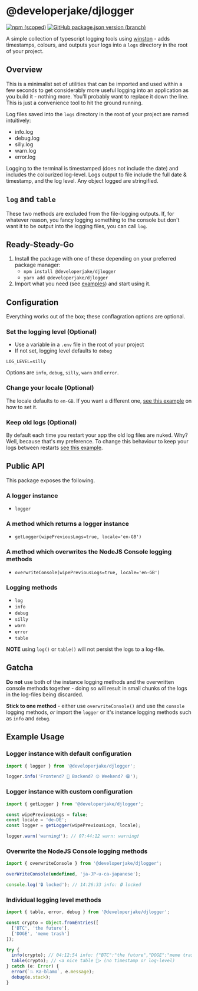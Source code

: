 # @developerjake/djlogger
[![npm (scoped)](https://img.shields.io/npm/v/@developerjake/djlogger)](https://www.npmjs.com/package/@developerjake/djlogger) [![GitHub package.json version (branch)](https://img.shields.io/github/package-json/v/developerjake/djlogger/main)](https://github.com/developerjake/djlogger)

A simple collection of typescript logging tools using [winston](https://www.npmjs.com/package/winston) - adds timestamps, colours, and outputs your logs into a `logs` directory in the root of your project.

## Overview
This is a minimalist set of utilities that can be imported and used within a few seconds to get considerably more useful logging into an application as you build it - nothing more. You'll probably want to replace it down the line. This is just a convenience tool to hit the ground running.

Log files saved into the `logs` directory in the root of your project are named intuitively:
* info.log
* debug.log
* silly.log
* warn.log
* error.log

Logging to the terminal is timestamped (does not include the date) and includes the colourized log-level.
Logs output to file include the full date & timestamp, and the log level.
Any object logged are stringified.

## `log` and `table`
These two methods are excluded from the file-logging outputs. If, for  whatever reason, you fancy logging something to the console but don't want it to be output into the logging files, you can call `log`.

## Ready-Steady-Go
1. Install the package with one of these depending on your preferred package manager:
	* `npm install @developerjake/djlogger`
	* `yarn add @developerjake/djlogger`
2. Import what you need (see [examples](#example-usage)) and start using it.

## Configuration
Everything works out of the box; these conflagration options are optional.

### Set  the logging level (Optional)
* Use a variable in a `.env` file  in the root of your project
* If not set, logging level defaults to `debug`
```
LOG_LEVEL=silly
```
Options are `info`, `debug`, `silly`, `warn` and `error`.

### Change your locale (Optional)
The locale defaults to `en-GB`. If you want a different one, [see this example](#logger-instance-with-custom-configuration) on how to set it.

### Keep old logs (Optional)
By default each time you restart your app the old log files are nuked. Why? Well, because that's my preference. To change this behaviour to keep your logs between restarts [see this example](#logger-instance-with-custom-configuration).

## Public API
This package exposes the following.

### A logger instance
*  `logger`
### A method which returns a logger instance
*  `getLogger(wipePreviousLogs=true, locale='en-GB')`
### A method which overwrites the NodeJS Console logging methods
*  `overwriteConsole(wipePreviousLogs=true, locale='en-GB')`
### Logging methods
*  `log`
*  `info`
*  `debug`
*  `silly`
*  `warn`
*  `error`
*  `table`

**NOTE** using `log()` or `table()` will not persist the logs to a log-file.

## Gatcha

**Do not** use both of the instance logging methods and the overwritten console methods together - doing so will result in small chunks of the logs in the log-files being discarded. 

**Stick to one method** - either use `overwriteConsole()` and use the `console` logging methods, _or_ import the `logger` or it's instance logging methods such as `info` and `debug`.

## Example Usage
### Logger instance with default configuration
```typescript
import { logger } from '@developerjake/djlogger';

logger.info('Frontend? 🤔 Backend? 🙄 Weekend? 😁');
```

### Logger instance with custom configuration
```typescript
import { getLogger } from '@developerjake/djlogger';

const wipePreviousLogs = false;
const locale = 'de-DE';
const logger = getLogger(wipePreviousLogs, locale);

logger.warn('warning❗'); // 07:44:12 warn: warning❗
```

### Overwrite the NodeJS Console logging methods
```typescript
import { overwriteConsole } from '@developerjake/djlogger';

overWriteConsole(undefined, 'ja-JP-u-ca-japanese');

console.log('🔒 locked'); // 14:26:33 info: 🔒 locked
```

### Individual logging level methods
```typescript
import { table, error, debug } from '@developerjake/djlogger';

const crypto = Object.fromEntries([
  ['BTC', 'the future'],
  ['DOGE', 'meme trash']
]);

try {
  info(crypto); // 04:12:54 info: {"BTC":"the future","DOGE":"meme trash"}
  table(crypto); // <a nice table 🙂> (no timestamp or log-level)
} catch (e: Error) {
  error(`💥 Ka-blamo`, e.message);
  debug(e.stack);
}
```
